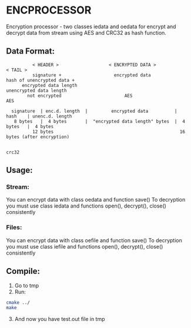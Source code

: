 <h1>ENCPROCESSOR</h1>

Encryption processor - two classes iedata and oedata for encrypt and decrypt data from stream using AES and CRC32 as hash function.

<h2>Data Format:</h2>

```
          < HEADER >                   < ENCRYPTED DATA >                  < TAIL >
          signature +                    encrypted data            hash of unencrypted data +
      encrypted data length                                         unencrypted data length
        not encrypted                        AES                            AES

  signature  | enc.d. length  |         encrypted data          |    hash    | unenc.d. length
   8 bytes   |  4 bytes       |  "encrypted data length" bytes  |  4 bytes   |  4 bytes
          12 bytes                                                16 bytes (after encryption)

                                                                    crc32
```

<h2>Usage:</h2>

<h3>Stream:</h3>

You can encrypt data with class oedata and function save()
To decryption you must use class iedata and functions open(), decrypt(), close() consistently

<h3>Files:</h3>

You can encrypt data with class oefile and function save()
To decryption you must use class iefile and functions open(), decrypt(), close() consistently

<h2>Compile:</h2>

1. Go to tmp
2. Run:

```bash
cmake ../
make
```

3. And now you have test.out file in tmp
